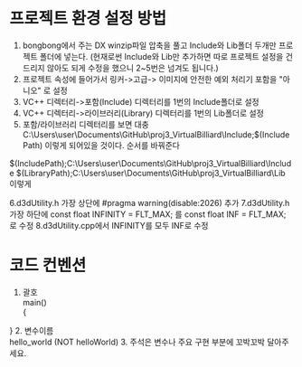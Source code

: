 ﻿# 프로젝트 환경 설정 방법
1. bongbong에서 주는 DX winzip파일 압축을 풀고 Include와 Lib폴더 두개만 프로젝트 폴더에 넣는다.
(현재로썬 Include와 Lib만 추가하면 따로 프로젝트 설정을 건드리지 않아도 되게 수정을 했으니 2~5번은 넘겨도 됩니다.)
2. 프로젝트 속성에 들어가서 링커->고급-> 이미지에 안전한 예외 처리기 포함을 "아니오" 로 설정
3. VC++ 디렉터리->포함(Include) 디렉터리를 1번의 Include폴더로 설정
4. VC++ 디렉터리->라이브러리(Library) 디렉터리를 1번의 Lib폴더로 설정
5. 포함/라이브러리 디렉터리를 보면 대충 
C:\Users\user\Documents\GitHub\proj3_VirtualBilliard\Include;$(IncludePath)
이렇게 되어있을 것이다. 순서를 바꿔준다

$(IncludePath);C:\Users\user\Documents\GitHub\proj3_VirtualBilliard\Include
$(LibraryPath);C:\Users\user\Documents\GitHub\proj3_VirtualBilliard\Lib
이렇게

6.d3dUtility.h 가장 상단에 #pragma warning(disable:2026) 추가
7.d3dUtility.h 가장 하단에 const float INFINITY = FLT_MAX; 를 const float INF = FLT_MAX; 로 수정
8.d3dUtility.cpp에서 INFINITY를 모두 INF로 수정

# 코드 컨벤션

1. 괄호  
 main()  
 {
 
 }
2. 변수이름  
 hello_world (NOT helloWorld)
3. 주석은 변수나 주요 구현 부분에 꼬박꼬박 달아주세요.
